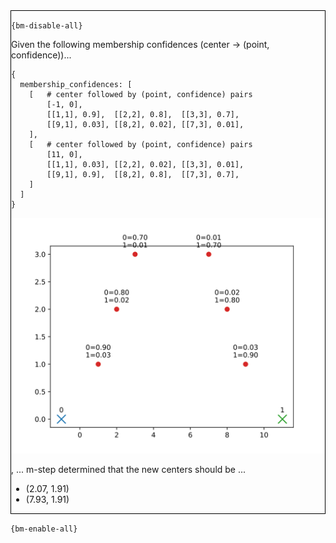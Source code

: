 <div style="border:1px solid black;">

`{bm-disable-all}`


Given the following membership confidences (center -> (point, confidence))...

```
{
  membership_confidences: [
    [   # center followed by (point, confidence) pairs
        [-1, 0],
        [[1,1], 0.9],  [[2,2], 0.8],  [[3,3], 0.7],
        [[9,1], 0.03], [[8,2], 0.02], [[7,3], 0.01],
    ],
    [   # center followed by (point, confidence) pairs
        [11, 0],
        [[1,1], 0.03], [[2,2], 0.02], [[3,3], 0.01],
        [[9,1], 0.9],  [[8,2], 0.8],  [[7,3], 0.7],
    ]
  ]
}

```


![m-step 2D plot](ch8_4ccef1a81b50d9408096cce590d29436_plot_BEFORE.svg)


, ... m-step determined that the new centers should be ...

 * (2.07, 1.91)
 * (7.93, 1.91)

</div>

`{bm-enable-all}`

